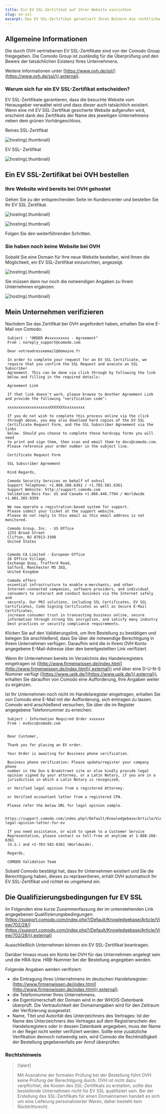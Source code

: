 ```yaml
---
title: Ein EV SSL-Zertifikat auf Ihrer Website einrichten
slug: ev-ssl
excerpt: Das EV SSL-Zertifikat garantiert Ihren Nutzern die rechtliche Existenz des Unternehmens und belegt die absolute Vertrauenswurdigkeit Ihrer Seite - auch fur Einkaufe im Internet.
---
```



## Allgemeine Informationen
Die durch OVH vertriebenen EV SSL-Zertifikate sind von der Comodo Group freigegeben. Die Comodo Group ist zuständig für die Überprüfung und den Beweis der tatsächlichen Existenz Ihres Unternehmens.

Weitere Informationen unter [https://www.ovh.de/ssl/](https://www.ovh.de/ssl/){.external}.


### Warum sich fur ein EV SSL-Zertifikat entscheiden?
EV SSL-Zertifikate garantieren, dass die besuchte Website vom Herausgeber verwaltet wird und dass dieser auch tatsächlich existiert. Wenn eine mit EV SSL-Zertifikat gesicherte Website aufgerufen wird, erscheint dank des Zertifikats der Name des jeweiligen Unternehmens neben dem grünen Vorhängeschloss.

Reines SSL-Zertifikat


![hosting](images/ssl_non_EV.png){.thumbnail}

EV SSL- Zertifikat


![hosting](images/ssl_EV.png){.thumbnail}


## Ein EV SSL-Zertifikat bei OVH bestellen

### Ihre Website wird bereits bei OVH gehostet
Gehen Sie zu der entsprechenden Seite im Kundencenter und bestellen Sie Ihr EV SSL Zertifikat.


![hosting](images/step1.png){.thumbnail}


![hosting](images/step2.png){.thumbnail}

Folgen Sie den weiterführenden Schritten.


### Sie haben noch keine Website bei OVH
Sobald Sie eine Domain für Ihre neue Website bestellen, wird Ihnen die Möglichkeit, ein EV SSL-Zertifikat einzurichten, angezeigt.


![hosting](images/step3.png){.thumbnail}

Sie müssen dann nur noch die notwendigen Angaben zu Ihrem Unternehmen ergänzen:


![hosting](images/step4.png){.thumbnail}


## Mein Unternehmen verifizieren
Nachdem Sie das Zertifikat bei OVH angefordert haben, erhalten Sie eine E-Mail von Comodo:

```
 Subject : "ORDER #xxxxxxxxxx - Agreement"
 From : noreply_support@comodo.com
 
 Dear votreadresseemail@domaine.fr
 
 In order to complete your request for an EV SSL Certificate, we
 require that you confirm the SSL Request and execute an SSL Subscriber
 Agreement. This can be done via click through by following the link
 below and filling in the required details:
 
 Agreement Link
 
 If that link doesn't work, please browse to Another Agreement Link and provide the following "verification code":
 
 xxxxxxxxxxxxxxxxxxxXXXXXXXxxxxxxxxx
 
 If you do not wish to complete this process online via the click
 through above, you may also download hard copies of the EV SSL
 Certificate Request Form, and the SSL Subscriber Agreement via the links
 below. Should you choose to complete these hardcopy forms you will need
 to print and sign them, then scan and email them to docs@comodo.com.
 Please reference your order number in the subject line.
 
 Certificate Request Form
 
 SSL Subscriber Agreement
 
 Kind Regards,
 
 Comodo Security Services on behalf of ovhssl
 Support Telephone: +1.888.266.6361 / +1.703.581.6361
 Support Website: http://support.comodo.com
 Validation Docs Fax: US and Canada +1.866.446.7704 / Worldwide +1.801.303.9359
 
 We now operate a registration-based system for support.
 Please submit your ticket at the support website.
 Please do not reply to this email as this email address is not monitored.
 
 Comodo Group, Inc. - US Office
 1255 Broad Street
 Clifton, NJ 07013-3398
 United States
 
 
 Comodo CA Limited - European Office
 26 Office Village,
 Exchange Quay, Trafford Road,
 Salford, Manchester M5 3EQ,
 United Kingdom
 
 Comodo offers
 essential infrastructure to enable e-merchants, and other
 Internet-connected companies, software providers, and individual
 consumers to interact and conduct business via the Internet safely and
 securely. Our PKI solutions, including SSL Certificates, EV SSL Certificates, Code Signing Certificates as well as Secure E-Mail Certificates,
 increase consumer trust in transacting business online, secure
 information through strong SSL encryption, and satisfy many industry
 best practices or security compliance requirements.
```

Klicken Sie auf den Validierungslink, um Ihre Bestellung zu bestätigen und belegen Sie anschließend, dass Sie über die notwendige Berechtigung in Ihrem Unternehmen verfügen.  Daraufhin wird die in Ihrem OVH Konto angegebene E-Mail-Adresse über den bereitgestellten Link verifiziert.

Wenn Ihr Unternehmen bereits im Verzeichnis des Handelsregisters eingetragen ist ([http://www.firmenwissen.de/index.html](http://www.firmenwissen.de/index.html){.external}) und über eine D-U-N-S Nummer verfügt ([https://www.upik.de/](https://www.upik.de/){.external}), erhalten Sie daraufhin von Comodo eine Aufforderung, Ihre Angaben weiter zu ergänzen.

Ist Ihr Unternehmen noch nicht im Handelsregister eingetragen, erhalten Sie von Comodo eine E-Mail mit der Aufforderung, sich eintragen zu lassen. Comodo wird anschließend versuchen, Sie über die im Register angegebene Telefonnummer zu erreichen:

```
 Subject : Information Required Order xxxxxxx
 From : evdocs@comodo.com
 
 
 Dear Customer,
 
 Thank you for placing an EV order.
 
 Your Order is awaiting for Business phone verification.
 
 Business phone verification: Please update/register your company phone
 number in the Dun & Bradstreet site or else kindly provide legal
 opinion signed by your attorney, or a Latin Notary, if you are in a
 jurisdiction in which a Latin Notary is recognized,
 
 or Verified legal opinion from a registered Attorney.
 
 or Verified accountant letter from a registered CPA.
 
 Please refer the below URL for legal opinion sample.
 
 https://support.comodo.com/index.php?/Default/Knowledgebase/Article/View/900/87/sample-legal-opinion-letter-for-ev
 
 If you need assistance, or wish to speak to a Customer Service
 Representative, please contact us toll-free at anytime at 1-888-266-6361
 (U.S.) and +1-703-581-6361 (Worldwide).
 
 Regards,
 
 COMODO Validation Team
```

Sobald Comodo bestätigt hat, dass Ihr Unternehmen existiert und Sie die Berechtigung haben, dieses zu repräsentieren, erhält OVH automatisch Ihr EV SSL-Zertifikat und richtet es umgehend ein.


## Die Qualifizierungsbedingungen fur EV SSL
Im Folgenden eine kurze Zusammenfassung der im untenstehenden Link angegebenen Qualifizierungsbedingungen: [https://support.comodo.com/index.php?/Default/Knowledgebase/Article/View/702/28/](https://support.comodo.com/index.php?/Default/Knowledgebase/Article/View/702/28/){.external}

Ausschließlich Unternehmen können ein EV SSL-Zertifikat beantragen.

Darüber hinaus muss ein Konto bei OVH für das Unternehmen angelegt sein und die HRA-bzw. HRB-Nummer bei der Bestellung angegeben werden.

Folgende Angaben werden verifiziert:

- die Eintragung Ihres Unternehmens im deutschen Handelsregister: [http://www.firmenwissen.de/index.html](http://www.firmenwissen.de/index.html){.external}.
- die Telefonnummer Ihres Unternehmens.
- die Eigentümerschaft der Domain wird in der WHOIS-Datenbank überprüft. Die Vertraulichkeit der Domainangaben wird für den Zeitraum der Verifizierung ausgesetzt.
- Name, Titel und Autorität des Unterzeichners des Vertrages: Ist der Name des Unterzeichners des Vertrages auf dem Registrierschein des Handelsregisters oder in dessen Datenbank angegeben, muss der Name in der Regel nicht weiter verifiziert werden. Sollte eine zusätzliche Verifikation dennoch notwendig sein, wird Comodo die Rechtmäßigkeit der Bestellung gegebenenfalls per Anruf überprüfen.


### Rechtshinweis


> [!alert]
>
> Mit Ausnahme der formalen Prüfung bei der Bestellung führt OVH keine Prüfung der Berechtigung durch. OVH ist nicht dazu verpflichtet, die Kosten des SSL-Zertifikats zu erstatten, sollte das bestellende Unternehmen nicht für EV SSL qualifiziert sein.
> Bei der Erstellung des SSL-Zertifikats für einen Domainnamen handelt es sich um eine Lieferung personalisierter Waren, daher besteht kein Rücktrittsrecht.
> 